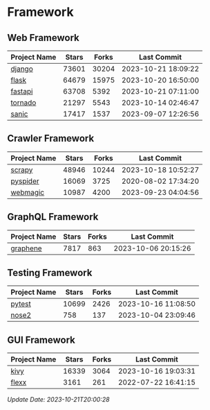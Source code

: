 # Framework

## Web Framework
| Project Name | Stars | Forks | Last Commit |
| ------------ | ----- | ----- | ----------- |
| [django](https://github.com/django/django) | 73601 | 30204 | 2023-10-21 18:09:22 |
| [flask](https://github.com/pallets/flask) | 64679 | 15975 | 2023-10-20 16:50:00 |
| [fastapi](https://github.com/tiangolo/fastapi) | 63708 | 5392 | 2023-10-21 07:11:00 |
| [tornado](https://github.com/tornadoweb/tornado) | 21297 | 5543 | 2023-10-14 02:46:47 |
| [sanic](https://github.com/sanic-org/sanic) | 17417 | 1537 | 2023-09-07 12:26:56 |

## Crawler Framework
| Project Name | Stars | Forks | Last Commit |
| ------------ | ----- | ----- | ----------- |
| [scrapy](https://github.com/scrapy/scrapy) | 48946 | 10244 | 2023-10-18 10:52:27 |
| [pyspider](https://github.com/binux/pyspider) | 16069 | 3725 | 2020-08-02 17:34:20 |
| [webmagic](https://github.com/code4craft/webmagic) | 10987 | 4200 | 2023-09-23 04:04:56 |

## GraphQL Framework
| Project Name | Stars | Forks | Last Commit |
| ------------ | ----- | ----- | ----------- |
| [graphene](https://github.com/graphql-python/graphene) | 7817 | 863 | 2023-10-06 20:15:26 |

## Testing Framework
| Project Name | Stars | Forks | Last Commit |
| ------------ | ----- | ----- | ----------- |
| [pytest](https://github.com/pytest-dev/pytest) | 10699 | 2426 | 2023-10-16 11:08:50 |
| [nose2](https://github.com/nose-devs/nose2) | 758 | 137 | 2023-10-04 23:09:46 |

## GUI Framework
| Project Name | Stars | Forks | Last Commit |
| ------------ | ----- | ----- | ----------- |
| [kivy](https://github.com/kivy/kivy) | 16339 | 3064 | 2023-10-16 19:03:31 |
| [flexx](https://github.com/flexxui/flexx) | 3161 | 261 | 2022-07-22 16:41:15 |

*Update Date: 2023-10-21T20:00:28*